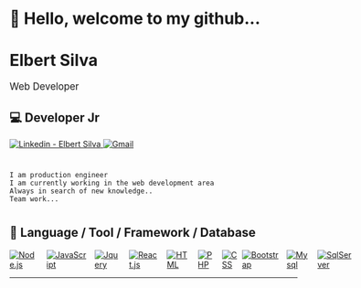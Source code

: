 # 👋 Hello, welcome to my github...
# Elbert Silva
<div style='font-size:1.2em'>
	Web Developer
	
</div>

## 💻  Developer Jr

<div align='left' style="display: flex; justify-content: space-between;">
	<a href='https://www.linkedin.com/in/elbert-eduardo-martins-da-silva-70344596/'>
	<img src='https://img.shields.io/badge/linkedin--%238f2d07?style=for-the-badge&logo=linkedin&logoColor=white' alt='Linkedin - Elbert Silva'>
       <img src='https://mail.google.com/mail/u/0/#inbox' alt='Gmail'>
	</a>
</div>

#	<p>
	I am production engineer
	I am currently working in the web development area
	Always in search of new knowledge..
	Team work...
#	</p>


## 🔧 Language / Tool / Framework / Database

<div align='left' style="display: flex; justify-content: space-between;">
	<!-- Programming Languages. -->
	<a href='https://nodejs.org/en/'>
		<img src='https://img.shields.io/badge/CODE-NODE-yellow' alt='Node.js'>
	</a>
	&emsp;
	<a href='https://developer.mozilla.org/en-US/docs/Web/JavaScript'>
		<img src='https://img.shields.io/badge/CODE-JAVASCRIPT-yellow' alt='JavaScript'>
	</a>
	&emsp;
	<a href='https://jquery.com/'>
		<img src='https://img.shields.io/badge/CODE-JQUERY-yellow' alt='Jquery'>
	</a>
	&emsp;
	<a href='https://www.react.org/'>
		<img src='https://img.shields.io/badge/CODE-REACT-yellow' alt='React.js'>
	</a>
	&emsp;
	<a href='https://developer.mozilla.org/en-US/docs/Web/HTML'>
		<img src='https://img.shields.io/badge/CODE-HTML-red' alt='HTML'>
	</a>
	&emsp;
	<a href='https://www.php.net/'>
		<img src='https://img.shields.io/badge/CODE-PHP-lightgrey' alt='PHP'>
	</a>
	&emsp;
	<a href='https://developer.mozilla.org/en-US/docs/Web/CSS'>
		<img src='https://img.shields.io/badge/CODE-CSS-blue' alt='CSS'>
	</a>
	&ensp;
	<a href='https://getbootstrap.com/'>
		<img src='https://img.shields.io/badge/TOOLS-BOOTSTRAP-blue' alt='Bootstrap'>
	</a>
	&emsp;
	<a href='https://www.mysql.com/'>
		<img src='https://img.shields.io/badge/DB-MYSQL-green' alt='Mysql'>
	</a>
	&emsp;
	<a href='https://docs.retool.com/docs?_keyword=&adgroupid=124837256555&utm_source=google&utm_medium=search&utm_campaign=13661658614&utm_term=&utm_content=529696908363&hsa_acc=7420316652&hsa_cam=13661658614&hsa_grp=124837256555&hsa_ad=529696908363&hsa_src=g&hsa_tgt=aud-1136462125836:dsa-1259571658314&hsa_kw=&hsa_mt=b&hsa_net=adwords&hsa_ver=3&gclid=CjwKCAjw7fuJBhBdEiwA2lLMYSNvGc4DIa6MTE_GE_UMK7gIxWwyQ-STx6N0R99NVGv0ETEky0LBdRoCJB0QAvD_BwE'>
		<img src='https://img.shields.io/badge/DB-SQLSERVER-green' alt='SqlServer'>
	</a>
	&emsp;
	
</div>
<hr>

<!--
**elbertsilva/elbertsilva** is a ✨ _special_ ✨ repository because its `README.md` (this file) appears on your GitHub profile.

Here are some ideas to get you started:

- 🔭 I’m currently working on ...
- 🌱 I’m currently learning ...
- 👯 I’m looking to collaborate on ...
- 🤔 I’m looking for help with ...
- 💬 Ask me about ...
- 📫 How to reach me: ...
- 😄 Pronouns: ...
- ⚡ Fun fact: ...
-->
